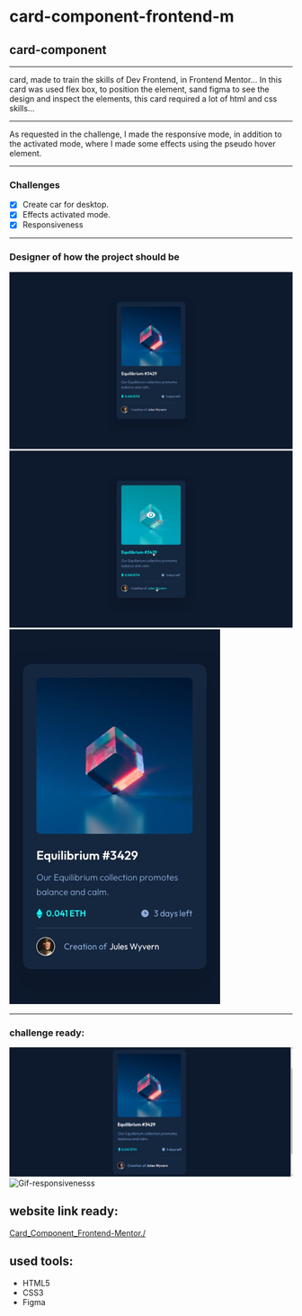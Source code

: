 # card-component-frontend-m

## card-component

 _______
 card, made to train the skills of Dev Frontend, in Frontend Mentor... In this card was used flex box, to position the element, sand figma to see the design and inspect the elements, this card required a lot of html and css skills...
 _____
As requested in the challenge, I made the responsive mode, in addition to the activated mode, where I made some effects using the pseudo hover element.
____

### Challenges

- [x] Create car for desktop.
- [x] Effects activated mode.
- [x] Responsiveness

_____

### Designer of how the project should be

<img src="design%20challenge/desktop-design.jpg" heigth="700" width="700" alt="Desktop-image" title="Desktop">
<img src="design%20challenge/active-states.jpg" heigth="700" width="700"alt="Effects_activated_mode" title="Effects activated mode">
<img src="design%20challenge/mobile-design.jpg" alt="Responsiveness-image" title="Responsiveness">

____
### challenge ready:
<img src="assets/card-component-FM.gif" alt="Gif">
<img src="assets/card-component-FM2.gif" alt="Gif-responsivenesss">

## website link ready:
<a href="https://card-component-steel.vercel.app/">Card_Component_Frontend-Mentor./</a>

## used tools:
 * HTML5
 * CSS3
 * Figma
